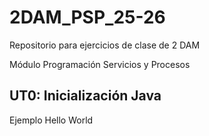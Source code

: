 # 2DAM_PSP_25-26
Repositorio para ejercicios de clase de 2 DAM

Módulo Programación Servicios y Procesos

## UT0: Inicialización Java

Ejemplo Hello World


